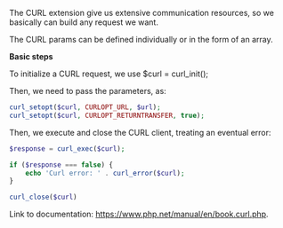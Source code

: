 The CURL extension give us extensive communication resources, so we basically can build any request we want.

The CURL params can be defined individually or in the form of an array.

**Basic steps**

To initialize a CURL request, we use $curl = curl_init();

Then, we need to pass the parameters, as:
```php
curl_setopt($curl, CURLOPT_URL, $url);
curl_setopt($curl, CURLOPT_RETURNTRANSFER, true);
```
Then, we execute and close the CURL client, treating an eventual error:
```php
$response = curl_exec($curl);

if ($response === false) {
    echo 'Curl error: ' . curl_error($curl);
}

curl_close($curl)
```

Link to documentation: https://www.php.net/manual/en/book.curl.php.